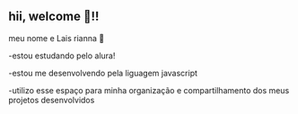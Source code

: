 ## hii, welcome 💮!!

meu nome e Lais rianna 🐙

-estou estudando pelo alura!

-estou me desenvolvendo pela liguagem javascript

-utilizo esse espaço para minha organização e compartilhamento dos meus projetos desenvolvidos

